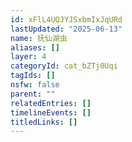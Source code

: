 ```yaml
---
id: xFlL4UQJYJSxbmIxJqURd
lastUpdated: "2025-06-13"
name: 抚仙湖虫
aliases: []
layer: 4
categoryId: cat_bZTj0Uqi
tagIds: []
nsfw: false
parent: ""
relatedEntries: []
timelineEvents: []
titledLinks: []
---
```


